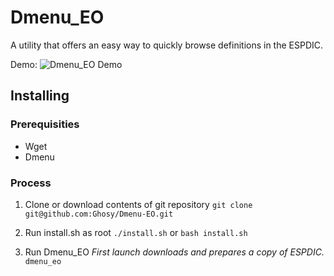 # Dmenu_EO
A utility that offers an easy way to quickly browse definitions in the ESPDIC.

Demo:
![Dmenu_EO Demo](https://cloud.githubusercontent.com/assets/2915820/24157591/2c037cc8-0e30-11e7-8438-11ae21051f94.gif)

## Installing

### Prerequisities
* Wget
* Dmenu

### Process
1. Clone or download contents of git repository
`git clone git@github.com:Ghosy/Dmenu-EO.git`

2. Run install.sh as root
`./install.sh`
or
`bash install.sh`

3. Run Dmenu_EO
*First launch downloads and prepares a copy of ESPDIC.*
`dmenu_eo`
